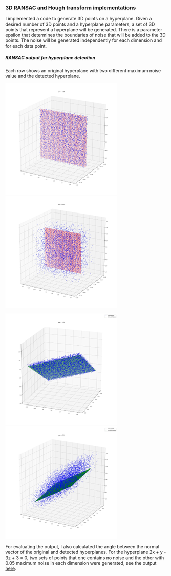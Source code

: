### 3D RANSAC and Hough transform implementations

I implemented a code to generate 3D points on a hyperplane. Given a desired number of 3D points and a hyperplane parameters, a set of 3D points that represent a hyperplane will be generated. There is a parameter epsilon that determines the boundaries of noise that will be added to the 3D points. The noise will be generated independently for each dimension and for each data point.


##### RANSAC output for hyperplane detection
<!-- ![eps_0.05](https://github.com/mhaqir/Hough_RANSAC_3D/blob/main/ransac3d_outputs/noisy_0.05.jpg =250x250) ![eps_0.5](https://github.com/mhaqir/Hough_RANSAC_3D/blob/main/ransac3d_outputs/noisy_0.5.jpg =250x250) -->

Each row shows an original hyperplane with two different maximum noise value and the detected hyperplane.

<img src="https://github.com/mhaqir/Hough_RANSAC_3D/blob/main/ransac3d_outputs/noisy_0.05.jpg" width="350" height="350" /> <img src="https://github.com/mhaqir/Hough_RANSAC_3D/blob/main/ransac3d_outputs/noisy_0.5.jpg" width="350" height="350" />

<img src="https://github.com/mhaqir/Hough_RANSAC_3D/blob/main/ransac3d_outputs/ransac_a_2_b_1_c_-3_d_2_eps_0.05.jpg" width="350" height="350" /> <img src="https://github.com/mhaqir/Hough_RANSAC_3D/blob/main/ransac3d_outputs/ransac_a_2_b_1_c_-3_d_2_eps_0.5.jpg" width="350" height="350" />

For evaluating the output, I also calculated the angle between the normal vector of the original and detected hyperplanes. For the hyperplane 2x + y - 3z + 3 = 0, two sets of points that one contains no noise and the other with 0.05 maximum noise in each dimension were generated, see the output [here](https://github.com/mhaqir/Hough_RANSAC_3D/blob/main/ransac_a_2_b_1_c_-3_d_3_eps_0.05.txt).

